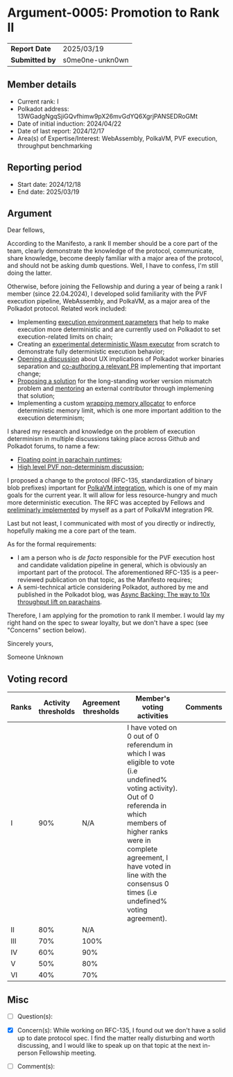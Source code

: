 # Argument-0005: Promotion to Rank II

|                 |                      |
| --------------- | ---------------------|
| **Report Date** | 2025/03/19           |
| **Submitted by**| s0me0ne-unkn0wn      |


## Member details

- Current rank: I
- Polkadot address: 13WGadgNgqSjiGQvfhimw9pX26mvGdYQ6XgrjPANSEDRoGMt
- Date of initial induction: 2024/04/22
- Date of last report: 2024/12/17
- Area(s) of Expertise/Interest: WebAssembly, PolkaVM, PVF execution, throughput benchmarking

## Reporting period

- Start date: 2024/12/18
- End date: 2025/03/19

## Argument

Dear fellows,

According to the Manifesto, a rank II member should be a core part of the team, clearly demonstrate the knowledge of the protocol, communicate, share knowledge, become deeply familiar with a major area of the protocol, and should not be asking dumb questions. Well, I have to confess, I'm still doing the latter.

Otherwise, before joining the Fellowship and during a year of being a rank I member (since 22.04.2024), I developed solid familiarity with the PVF execution pipeline, WebAssembly, and PolkaVM, as a major area of the Polkadot protocol. Related work included:
* Implementing [execution environment parameters](https://github.com/paritytech/polkadot/pull/6161) that help to make execution more deterministic and are currently used on Polkadot to set execution-related limits on chain;
* Creating an [experimental deterministic Wasm executor](https://forum.polkadot.network/t/deterministic-pvf-executor/4204) from scratch to demonstrate fully deterministic execution behavior;
* [Opening a discussion](https://forum.polkadot.network/t/ux-implications-of-pvf-executor-environment-versioning/2519) about UX implications of Polkadot worker binaries separation and [co-authoring a relevant PR](https://github.com/paritytech/polkadot/pull/7337) implementing that important change;
* [Proposing a solution](https://github.com/paritytech/polkadot-sdk/issues/3139) for the long-standing worker version mismatch problem and [mentoring](https://github.com/paritytech/polkadot-sdk/pull/3187) an external contributor through implemening that solution;
* Implementing a custom [wrapping memory allocator](https://github.com/paritytech/polkadot-sdk/pull/1192) to enforce deterministic memory limit, which is one more important addition to the execution determinism;

I shared my research and knowledge on the problem of execution determinism in multiple discussions taking place across Github and Polkadot forums, to name a few:
* [Floating point in parachain runtimes](https://forum.polkadot.network/t/we-should-ban-floating-point-operations-from-parachain-runtimes-or-not/3586);
* [High level PVF non-determinism discussion](https://forum.polkadot.network/t/we-should-ban-floating-point-operations-from-parachain-runtimes-or-not/3586);

I proposed a change to the protocol (RFC-135, standardization of binary blob prefixes) important for [PolkaVM integration](https://github.com/paritytech/polkadot-sdk/pull/6704), which is one of my main goals for the current year. It will allow for less resource-hungry and much more deterministic execution. The RFC was accepted by Fellows and [preliminarly implemented](https://github.com/paritytech/polkadot-sdk/pull/6704/commits/66eb9d961eb2804fccdb767e20f23e675779f901) by myself as a part of PolkaVM integration PR.

Last but not least, I communicated with most of you directly or indirectly, hopefully making me a core part of the team.

As for the formal requirements:
* I am a person who is *de facto* responsible for the PVF execution host and candidate validation pipeline in general, which is obviously an important part of the protocol. The aforementioned RFC-135 is a peer-reviewed publication on that topic, as the Manifesto requires;
* A semi-technical article considering Polkadot, authored by me and published in the Polkadot blog, was [Async Backing: The way to 10x throughput lift on parachains](https://polkadot.com/blog/the-way-to-a-10x-throughput-lift-on-parachains).

Therefore, I am applying for the promotion to rank II member. I would lay my right hand on the spec to swear loyalty, but we don't have a spec (see "Concerns" section below). 

Sincerely yours,

Someone Unknown

## Voting record

|  Ranks | Activity thresholds | Agreement thresholds | Member's voting activities | Comments |
|---|---|---|---|---|
|I  |90%   |N/A   | I have voted on 0 out of 0 referendum in which I was eligible to vote (i.e undefined% voting activity). Out of 0 referenda in which members of higher ranks were in complete agreement, I have voted in line with the consensus 0 times (i.e undefined% voting agreement).  |  |
|II |80%   |N/A   |   |  |
|III|70%   |100%  |   |  |
|IV |60%   |90%   |   |  |
|V  |50%   |80%   |   |  |
|VI |40%   |70%   |   |  |


## Misc

- [ ] Question(s): 

- [x] Concern(s): 
While working on RFC-135, I found out we don't have a solid up to date protocol spec. I find the matter really disturbing and worth discussing, and I would like to speak up on that topic at the next in-person Fellowship meeting.

- [ ] Comment(s): 
